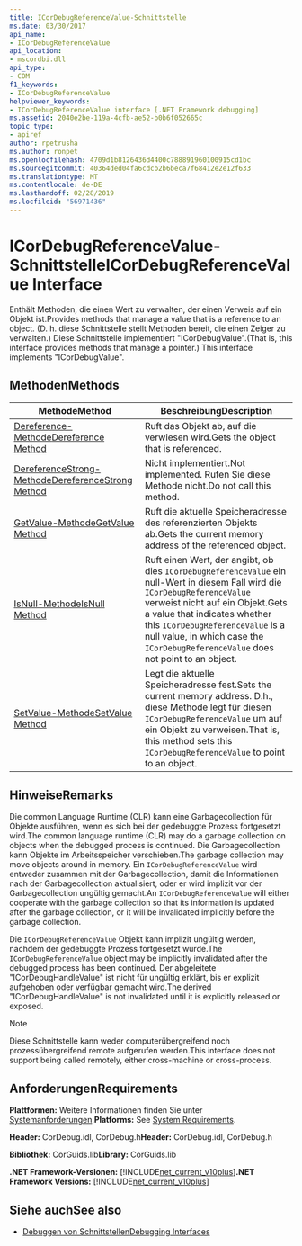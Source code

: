 ```yaml
---
title: ICorDebugReferenceValue-Schnittstelle
ms.date: 03/30/2017
api_name:
- ICorDebugReferenceValue
api_location:
- mscordbi.dll
api_type:
- COM
f1_keywords:
- ICorDebugReferenceValue
helpviewer_keywords:
- ICorDebugReferenceValue interface [.NET Framework debugging]
ms.assetid: 2040e2be-119a-4cfb-ae52-b0b6f052665c
topic_type:
- apiref
author: rpetrusha
ms.author: ronpet
ms.openlocfilehash: 4709d1b8126436d4400c788891960100915cd1bc
ms.sourcegitcommit: 40364ded04fa6cdcb2b6beca7f68412e2e12f633
ms.translationtype: MT
ms.contentlocale: de-DE
ms.lasthandoff: 02/28/2019
ms.locfileid: "56971436"
---
```

# <a name="icordebugreferencevalue-interface"></a><span data-ttu-id="6c104-102">ICorDebugReferenceValue-Schnittstelle</span><span class="sxs-lookup"><span data-stu-id="6c104-102">ICorDebugReferenceValue Interface</span></span>
<span data-ttu-id="6c104-103">Enthält Methoden, die einen Wert zu verwalten, der einen Verweis auf ein Objekt ist.</span><span class="sxs-lookup"><span data-stu-id="6c104-103">Provides methods that manage a value that is a reference to an object.</span></span> <span data-ttu-id="6c104-104">(D. h. diese Schnittstelle stellt Methoden bereit, die einen Zeiger zu verwalten.) Diese Schnittstelle implementiert "ICorDebugValue".</span><span class="sxs-lookup"><span data-stu-id="6c104-104">(That is, this interface provides methods that manage a pointer.) This interface implements "ICorDebugValue".</span></span>  
  
## <a name="methods"></a><span data-ttu-id="6c104-105">Methoden</span><span class="sxs-lookup"><span data-stu-id="6c104-105">Methods</span></span>  
  
|<span data-ttu-id="6c104-106">Methode</span><span class="sxs-lookup"><span data-stu-id="6c104-106">Method</span></span>|<span data-ttu-id="6c104-107">Beschreibung</span><span class="sxs-lookup"><span data-stu-id="6c104-107">Description</span></span>|  
|------------|-----------------|  
|[<span data-ttu-id="6c104-108">Dereference-Methode</span><span class="sxs-lookup"><span data-stu-id="6c104-108">Dereference Method</span></span>](../../../../docs/framework/unmanaged-api/debugging/icordebugreferencevalue-dereference-method.md)|<span data-ttu-id="6c104-109">Ruft das Objekt ab, auf die verwiesen wird.</span><span class="sxs-lookup"><span data-stu-id="6c104-109">Gets the object that is referenced.</span></span>|  
|[<span data-ttu-id="6c104-110">DereferenceStrong-Methode</span><span class="sxs-lookup"><span data-stu-id="6c104-110">DereferenceStrong Method</span></span>](../../../../docs/framework/unmanaged-api/debugging/icordebugreferencevalue-dereferencestrong-method.md)|<span data-ttu-id="6c104-111">Nicht implementiert.</span><span class="sxs-lookup"><span data-stu-id="6c104-111">Not implemented.</span></span> <span data-ttu-id="6c104-112">Rufen Sie diese Methode nicht.</span><span class="sxs-lookup"><span data-stu-id="6c104-112">Do not call this method.</span></span>|  
|[<span data-ttu-id="6c104-113">GetValue-Methode</span><span class="sxs-lookup"><span data-stu-id="6c104-113">GetValue Method</span></span>](../../../../docs/framework/unmanaged-api/debugging/icordebugreferencevalue-getvalue-method.md)|<span data-ttu-id="6c104-114">Ruft die aktuelle Speicheradresse des referenzierten Objekts ab.</span><span class="sxs-lookup"><span data-stu-id="6c104-114">Gets the current memory address of the referenced object.</span></span>|  
|[<span data-ttu-id="6c104-115">IsNull-Methode</span><span class="sxs-lookup"><span data-stu-id="6c104-115">IsNull Method</span></span>](../../../../docs/framework/unmanaged-api/debugging/icordebugreferencevalue-isnull-method.md)|<span data-ttu-id="6c104-116">Ruft einen Wert, der angibt, ob dies `ICorDebugReferenceValue` ein null-Wert in diesem Fall wird die `ICorDebugReferenceValue` verweist nicht auf ein Objekt.</span><span class="sxs-lookup"><span data-stu-id="6c104-116">Gets a value that indicates whether this `ICorDebugReferenceValue` is a null value, in which case the `ICorDebugReferenceValue` does not point to an object.</span></span>|  
|[<span data-ttu-id="6c104-117">SetValue-Methode</span><span class="sxs-lookup"><span data-stu-id="6c104-117">SetValue Method</span></span>](../../../../docs/framework/unmanaged-api/debugging/icordebugreferencevalue-setvalue-method.md)|<span data-ttu-id="6c104-118">Legt die aktuelle Speicheradresse fest.</span><span class="sxs-lookup"><span data-stu-id="6c104-118">Sets the current memory address.</span></span> <span data-ttu-id="6c104-119">D.h., diese Methode legt für diesen `ICorDebugReferenceValue` um auf ein Objekt zu verweisen.</span><span class="sxs-lookup"><span data-stu-id="6c104-119">That is, this method sets this `ICorDebugReferenceValue` to point to an object.</span></span>|  
  
## <a name="remarks"></a><span data-ttu-id="6c104-120">Hinweise</span><span class="sxs-lookup"><span data-stu-id="6c104-120">Remarks</span></span>  
 <span data-ttu-id="6c104-121">Die common Language Runtime (CLR) kann eine Garbagecollection für Objekte ausführen, wenn es sich bei der gedebuggte Prozess fortgesetzt wird.</span><span class="sxs-lookup"><span data-stu-id="6c104-121">The common language runtime (CLR) may do a garbage collection on objects when the debugged process is continued.</span></span> <span data-ttu-id="6c104-122">Die Garbagecollection kann Objekte im Arbeitsspeicher verschieben.</span><span class="sxs-lookup"><span data-stu-id="6c104-122">The garbage collection may move objects around in memory.</span></span> <span data-ttu-id="6c104-123">Ein `ICorDebugReferenceValue` wird entweder zusammen mit der Garbagecollection, damit die Informationen nach der Garbagecollection aktualisiert, oder er wird implizit vor der Garbagecollection ungültig gemacht.</span><span class="sxs-lookup"><span data-stu-id="6c104-123">An `ICorDebugReferenceValue` will either cooperate with the garbage collection so that its information is updated after the garbage collection, or it will be invalidated implicitly before the garbage collection.</span></span>  
  
 <span data-ttu-id="6c104-124">Die `ICorDebugReferenceValue` Objekt kann implizit ungültig werden, nachdem der gedebuggte Prozess fortgesetzt wurde.</span><span class="sxs-lookup"><span data-stu-id="6c104-124">The `ICorDebugReferenceValue` object may be implicitly invalidated after the debugged process has been continued.</span></span> <span data-ttu-id="6c104-125">Der abgeleitete "ICorDebugHandleValue" ist nicht für ungültig erklärt, bis er explizit aufgehoben oder verfügbar gemacht wird.</span><span class="sxs-lookup"><span data-stu-id="6c104-125">The derived "ICorDebugHandleValue" is not invalidated until it is explicitly released or exposed.</span></span>  
  
> [!NOTE]
>  <span data-ttu-id="6c104-126">Diese Schnittstelle kann weder computerübergreifend noch prozessübergreifend remote aufgerufen werden.</span><span class="sxs-lookup"><span data-stu-id="6c104-126">This interface does not support being called remotely, either cross-machine or cross-process.</span></span>  
  
## <a name="requirements"></a><span data-ttu-id="6c104-127">Anforderungen</span><span class="sxs-lookup"><span data-stu-id="6c104-127">Requirements</span></span>  
 <span data-ttu-id="6c104-128">**Plattformen:** Weitere Informationen finden Sie unter [Systemanforderungen](../../../../docs/framework/get-started/system-requirements.md).</span><span class="sxs-lookup"><span data-stu-id="6c104-128">**Platforms:** See [System Requirements](../../../../docs/framework/get-started/system-requirements.md).</span></span>  
  
 <span data-ttu-id="6c104-129">**Header:** CorDebug.idl, CorDebug.h</span><span class="sxs-lookup"><span data-stu-id="6c104-129">**Header:** CorDebug.idl, CorDebug.h</span></span>  
  
 <span data-ttu-id="6c104-130">**Bibliothek:** CorGuids.lib</span><span class="sxs-lookup"><span data-stu-id="6c104-130">**Library:** CorGuids.lib</span></span>  
  
 <span data-ttu-id="6c104-131">**.NET Framework-Versionen:** [!INCLUDE[net_current_v10plus](../../../../includes/net-current-v10plus-md.md)]</span><span class="sxs-lookup"><span data-stu-id="6c104-131">**.NET Framework Versions:** [!INCLUDE[net_current_v10plus](../../../../includes/net-current-v10plus-md.md)]</span></span>  
  
## <a name="see-also"></a><span data-ttu-id="6c104-132">Siehe auch</span><span class="sxs-lookup"><span data-stu-id="6c104-132">See also</span></span>


- [<span data-ttu-id="6c104-133">Debuggen von Schnittstellen</span><span class="sxs-lookup"><span data-stu-id="6c104-133">Debugging Interfaces</span></span>](../../../../docs/framework/unmanaged-api/debugging/debugging-interfaces.md)
